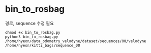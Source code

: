 # bin_to_rosbag

경로, sequence 수정 필요

```
chmod +x bin_to_rosbag.py
python3 bin_to_rosbag.py /home/hyeon/data_odometry_velodyne/dataset/sequences/00/velodyne /home/hyeon/kitti_bags/sequence_00
```
